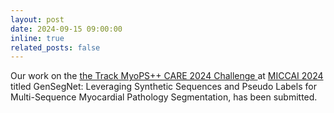 ```yaml
---
layout: post
date: 2024-09-15 09:00:00
inline: true
related_posts: false
---
```


Our work on the <a href=http://www.zmic.org.cn/care_2024/track4/>the Track MyoPS++ CARE 2024 Challenge </a> at <a href=https://conferences.miccai.org/2024/en/> MICCAI 2024 </a> titled GenSegNet: Leveraging Synthetic Sequences and Pseudo Labels for Multi-Sequence Myocardial Pathology Segmentation, has been submitted.
